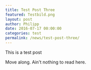 ```yaml
---
title: Test Post Three
featured: Testbild.png
layout: post
author: Philipp
date: 2016-07-17 00:00:00
categories: test
permalink: /news/test-post-three/
---
```


This is a test post

Move along. Ain't nothing to read here.

